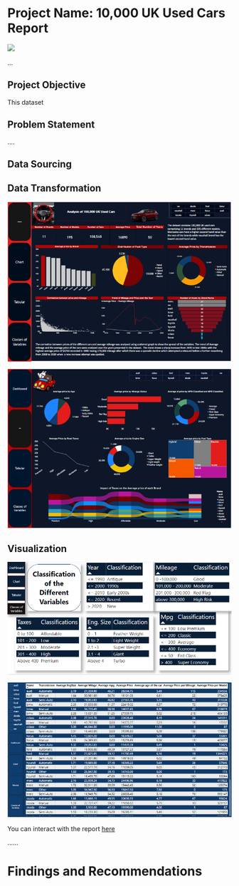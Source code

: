 # Project Name: 10,000 UK Used Cars Report


![](banner.png)


...
## Project Objective

This dataset 

## Problem Statement


....
## Data Sourcing



## Data Transformation




![](used_cars_dashboard.png)




![](used_cars_charts.png)


## Visualization



![](classification_of_variables.png)




![](Tabular.png)


You can interact with the report [here](https://app.powerbi.com/groups/8da3a3c6-0dc0-4c56-ba8d-510a929cca8d/reports/79c1dfeb-78d3-4bd6-9469-1b7aa5d6554e?ctid=0f4b7089-c4c8-43da-8959-f3ea16f5eabb&pbi_source=linkShare&bookmarkGuid=05debe1c-c338-419e-8f1b-8711206b9c3b)

......
# Findings and Recommendations
